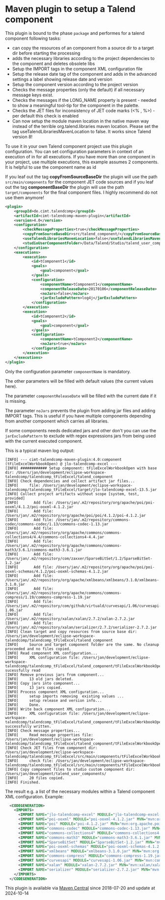 # Maven plugin to setup a Talend component

This plugin is bound to the phase `package` and performes for a talend component following tasks:
* can copy the resources of an component from a source dir to a target dir before starting the processing
* adds the necessary libraries according to the project dependencies to the component and deletes obsolete libs
* Setup the IMPORT tags in the component XML configuration file
* Setup the release date tag of the component and adds in the advanced settings a label showing release date and version
* Setup the component version according to the project version
* Checks the message properties (only the default) if all necessary message keys exist.
* Checks the messages if the LONG_NAME property is present - needed to show a meaningful tool-tip for the component in the palette.
* Checks the JET files for inconsistency of JET code marks (<% , %>) - per default this check is enabled
* Can now setup the module maven location in the native maven way instead of the terrible org.talend.libraries maven location. Please set the tag useTalendLibrariesMavenLocation to false. It works since Talend version 8!

To use it in your own Talend component project use this plugin configuration. You can set configuration parameters in context of an execution of in for all executions.
If you have more than one component in your project, use multiple executions, this example assumes 2 components. It is helpful to use the component name as id

If you leaf out the tag **copyFromSourceBaseDir** the plugin will use the path ```src/main/components``` for the component JET code sources and if you leaf out the tag **componentBaseDir** the plugin will use the path ```target/components``` for the final component files. I highly recommend do not use them anymore!

```xml
<plugin>
	<groupId>de.cimt.talendcomp</groupId>
	<artifactId>cimt-talendcomp-maven-plugin</artifactId>
	<version>4.0</version>
	<configuration>
		<checkMessageProperties>true</checkMessageProperties>
		<copyFromSourceBaseDir>src/talend_component/</copyFromSourceBaseDir> <!-- better do not use tag instead put the actual components sources in src/main/components/ -->
		<useTalendLibrariesMavenLocation>false</useTalendLibrariesMavenLocation> <!-- attribute to prevent org.talend.libraries location -->
		<studioUserComponentFolder>/Data/Talend/Studio/talend_user_components</studioUserComponentFolder>
	</configuration>
	<executions>
		<execution>
			<id>tComponent1</id>
			<goals>
				<goal>component</goal>
			</goals>
			<configuration>
				<componentName>tComponent1</componentName>
				<componentReleaseDate>20170106</componentReleaseDate>
				<noJars>false</noJars>
				<jarExcludePattern>log4j</jarExcludePattern>
			</configuration>
		</execution>
		<execution>
			<id>tComponent2</id>
			<goals>
				<goal>component</goal>
			</goals>
			<configuration>
				<componentName>tComponent2</componentName>
				<noJars>true</noJars>
			</configuration>
		</execution>
	</executions>
</plugin>
```
Only the configuration parameter `componentName` is mandatory.

The other parameters will be filled with default values (the current values here).

The parameter `componentReleaseDate` will be filled with the current date if it is missing.

The parameter `noJars` prevents the plugin from adding jar files and adding IMPORT tags. This is useful if you have multiple components depending from another component which carries all libraries.

If some components needs dedicated jars and other don't you can use the `jarExcludePattern` to exclude with regex expressions jars from being used with the current executed component.

This is a typical maven log output:
```
[INFO] --- cimt-talendcomp-maven-plugin:4.0:component (tFileExcelWorkbookOpen) @ jlo-talendcomp-excel ---
[INFO] ############ Setup component: tFileExcelWorkbookOpen with base dir: /Users/jan/development/eclipse-workspace-talendcomp/talendcomp_tFileExcel/talend_component
[INFO] Check dependencies and collect artifact jar files...
[INFO]     file: /Users/jan/development/eclipse-workspace-talendcomp/talendcomp_tFileExcel/target/jlo-talendcomp-excel-13.5.jar
[INFO] Collect project artifacts without scope [system, test, provided]
[INFO]       Add file: /Users/jan/.m2/repository/org/apache/poi/poi-ooxml/4.1.2/poi-ooxml-4.1.2.jar
[INFO]       Add file: /Users/jan/.m2/repository/org/apache/poi/poi/4.1.2/poi-4.1.2.jar
[INFO]       Add file: /Users/jan/.m2/repository/commons-codec/commons-codec/1.13/commons-codec-1.13.jar
[INFO]       Add file: /Users/jan/.m2/repository/org/apache/commons/commons-collections4/4.4/commons-collections4-4.4.jar
[INFO]       Add file: /Users/jan/.m2/repository/org/apache/commons/commons-math3/3.6.1/commons-math3-3.6.1.jar
[INFO]       Add file: /Users/jan/.m2/repository/com/zaxxer/SparseBitSet/1.2/SparseBitSet-1.2.jar
[INFO]       Add file: /Users/jan/.m2/repository/org/apache/poi/poi-ooxml-schemas/4.1.2/poi-ooxml-schemas-4.1.2.jar
[INFO]       Add file: /Users/jan/.m2/repository/org/apache/xmlbeans/xmlbeans/3.1.0/xmlbeans-3.1.0.jar
[INFO]       Add file: /Users/jan/.m2/repository/org/apache/commons/commons-compress/1.19/commons-compress-1.19.jar
[INFO]       Add file: /Users/jan/.m2/repository/com/github/virtuald/curvesapi/1.06/curvesapi-1.06.jar
[INFO]       Add file: /Users/jan/.m2/repository/xalan/xalan/2.7.2/xalan-2.7.2.jar
[INFO]       Add file: /Users/jan/.m2/repository/xalan/serializer/2.7.2/serializer-2.7.2.jar
[INFO] Clean target and copy resources from source base dir: /Users/jan/development/eclipse-workspace-talendcomp/talendcomp_tFileExcel/talend_component
[INFO]     Source and target component folder are the same. No cleanup proceeded and no files copied.
[INFO] Read component XML configuration...
[INFO]     XML configuration file: /Users/jan/development/eclipse-workspace-talendcomp/talendcomp_tFileExcel/talend_component/tFileExcelWorkbookOpen/tFileExcelWorkbookOpen_java.xml sucessfully read
[INFO] Remove previous jars from component...
[INFO]     13 old jars deleted.
[INFO] Copy jars into component...
[INFO]     13 jars copied.
[INFO] Process component XML configuration...
[INFO]     setup imports removing  existing values ...
[INFO]     setup release and version info...
[INFO]     Done.
[INFO] Write back component XML configuration...
[INFO]     XML configuration file: /Users/jan/development/eclipse-workspace-talendcomp/talendcomp_tFileExcel/talend_component/tFileExcelWorkbookOpen/tFileExcelWorkbookOpen_java.xml successfully written.
[INFO] Check message properties...
[INFO]     Read message properties file: /Users/jan/development/eclipse-workspace-talendcomp/talendcomp_tFileExcel/talend_component/tFileExcelWorkbookOpen/tFileExcelWorkbookOpen_messages.properties
[INFO] Check JET files from component dir: /Users/jan/development/eclipse-workspace-talendcomp/talendcomp_tFileExcel/src/main/components/tFileExcelWorkbookOpen
[INFO]     check file: /Users/jan/development/eclipse-workspace-talendcomp/talendcomp_tFileExcel/src/main/components/tFileExcelWorkbookOpen/tFileExcelWorkbookOpen_begin.javajet
[INFO] Copy component files to studio custom component dir: /Users/jan/development/talend_user_components/
[INFO]     20 files copied.
[INFO] Finished.
```

The result e.g. a list of the necessary modules within a Talend component XML configuration.
Example:
```xml
  <CODEGENERATION> 
    <IMPORTS> 
      <IMPORT NAME="jlo-talendcomp-excel" MODULE="jlo-talendcomp-excel-13.5.jar" MVN="mvn:de.jlo.talendcomp/jlo-talendcomp-excel/13.5" REQUIRED="true"/>
      <IMPORT NAME="poi-ooxml" MODULE="poi-ooxml-4.1.2.jar" MVN="mvn:org.apache.poi/poi-ooxml/4.1.2" REQUIRED="true"/>
      <IMPORT NAME="poi" MODULE="poi-4.1.2.jar" MVN="mvn:org.apache.poi/poi/4.1.2" REQUIRED="true"/>
      <IMPORT NAME="commons-codec" MODULE="commons-codec-1.13.jar" MVN="mvn:commons-codec/commons-codec/1.13" REQUIRED="true"/>
      <IMPORT NAME="commons-collections4" MODULE="commons-collections4-4.4.jar" MVN="mvn:org.apache.commons/commons-collections4/4.4" REQUIRED="true"/>
      <IMPORT NAME="commons-math3" MODULE="commons-math3-3.6.1.jar" MVN="mvn:org.apache.commons/commons-math3/3.6.1" REQUIRED="true"/>
      <IMPORT NAME="SparseBitSet" MODULE="SparseBitSet-1.2.jar" MVN="mvn:com.zaxxer/SparseBitSet/1.2" REQUIRED="true"/>
      <IMPORT NAME="poi-ooxml-schemas" MODULE="poi-ooxml-schemas-4.1.2.jar" MVN="mvn:org.apache.poi/poi-ooxml-schemas/4.1.2" REQUIRED="true"/>
      <IMPORT NAME="xmlbeans" MODULE="xmlbeans-3.1.0.jar" MVN="mvn:org.apache.xmlbeans/xmlbeans/3.1.0" REQUIRED="true"/>
      <IMPORT NAME="commons-compress" MODULE="commons-compress-1.19.jar" MVN="mvn:org.apache.commons/commons-compress/1.19" REQUIRED="true"/>
      <IMPORT NAME="curvesapi" MODULE="curvesapi-1.06.jar" MVN="mvn:com.github.virtuald/curvesapi/1.06" REQUIRED="true"/>
      <IMPORT NAME="xalan" MODULE="xalan-2.7.2.jar" MVN="mvn:xalan/xalan/2.7.2" REQUIRED="true"/>
      <IMPORT NAME="serializer" MODULE="serializer-2.7.2.jar" MVN="mvn:xalan/serializer/2.7.2" REQUIRED="true"/>
    </IMPORTS> 
  </CODEGENERATION>  
```

This plugin is available via [Maven Central](https://central.sonatype.com/artifact/de.cimt.talendcomp/cimt-talendcomp-maven-plugin) since 2018-07-20 and update at 2024-10-14
